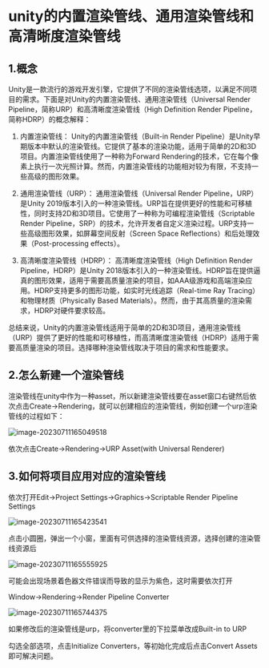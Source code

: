 # unity的内置渲染管线、通用渲染管线和高清晰度渲染管线

## 1.概念

Unity是一款流行的游戏开发引擎，它提供了不同的渲染管线选项，以满足不同项目的需求。下面是对Unity的内置渲染管线、通用渲染管线（Universal Render Pipeline，简称URP）和高清晰度渲染管线（High Definition Render Pipeline，简称HDRP）的概念解释：

1. 内置渲染管线：
Unity的内置渲染管线（Built-in Render Pipeline）是Unity早期版本中默认的渲染管线。它提供了基本的渲染功能，适用于简单的2D和3D项目。内置渲染管线使用了一种称为Forward Rendering的技术，它在每个像素上执行一次光照计算。然而，内置渲染管线的功能相对较为有限，不支持一些高级的图形效果。

2. 通用渲染管线（URP）：
通用渲染管线（Universal Render Pipeline，URP）是Unity 2019版本引入的一种渲染管线。URP旨在提供更好的性能和可移植性，同时支持2D和3D项目。它使用了一种称为可编程渲染管线（Scriptable Render Pipeline，SRP）的技术，允许开发者自定义渲染过程。URP支持一些高级图形效果，如屏幕空间反射（Screen Space Reflections）和后处理效果（Post-processing effects）。

3. 高清晰度渲染管线（HDRP）：
高清晰度渲染管线（High Definition Render Pipeline，HDRP）是Unity 2018版本引入的一种渲染管线。HDRP旨在提供逼真的图形效果，适用于需要高质量渲染的项目，如AAA级游戏和高端渲染应用。HDRP支持更多的图形功能，如实时光线追踪（Real-time Ray Tracing）和物理材质（Physically Based Materials）。然而，由于其高质量的渲染需求，HDRP对硬件要求较高。

总结来说，Unity的内置渲染管线适用于简单的2D和3D项目，通用渲染管线（URP）提供了更好的性能和可移植性，而高清晰度渲染管线（HDRP）适用于需要高质量渲染的项目。选择哪种渲染管线取决于项目的需求和性能要求。

## 2.怎么新建一个渲染管线

渲染管线在unity中作为一种asset，所以新建渲染管线要在asset窗口右键然后依次点击Create->Rendering，就可以创建相应的渲染管线，例如创建一个urp渲染管线的过程如下：

![image-20230711165049518](C:\Users\25768\AppData\Roaming\Typora\typora-user-images\image-20230711165049518.png)

依次点击Create->Rendering->URP Asset(with Universal Renderer)

## 3.如何将项目应用对应的渲染管线

依次打开Edit->Project  Settings->Graphics->Scriptable Render Pipeline Settings

![image-20230711165423541](C:\Users\25768\AppData\Roaming\Typora\typora-user-images\image-20230711165423541.png)

点击小圆圈，弹出一个小窗，里面有可供选择的渲染管线资源，选择创建的渲染管线资源后

![image-20230711165555925](C:\Users\25768\AppData\Roaming\Typora\typora-user-images\image-20230711165555925.png)

可能会出现场景着色器文件错误而导致的显示为紫色，这时需要依次打开

Window->Rendering->Render Pipeline Converter

![image-20230711165744375](C:\Users\25768\AppData\Roaming\Typora\typora-user-images\image-20230711165744375.png)

如果修改后的渲染管线是urp，将converter里的下拉菜单改成Built-in to URP

勾选全部选项，点击Initialize Converters，等初始化完成后点击Convert Assets即可解决问题。